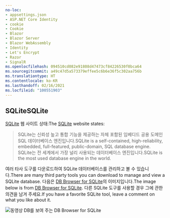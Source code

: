 ```yaml
---
no-loc:
- appsettings.json
- ASP.NET Core Identity
- cookie
- Cookie
- Blazor
- Blazor Server
- Blazor WebAssembly
- Identity
- Let's Encrypt
- Razor
- SignalR
ms.openlocfilehash: 094510cd082e91808d47473cf84226530f0bca64
ms.sourcegitcommit: a49c47d5a573379effee5c6b6e36f5c302aa756b
ms.translationtype: HT
ms.contentlocale: ko-KR
ms.lasthandoff: 02/16/2021
ms.locfileid: "100551903"
---
```

## <a name="sqlite"></a><span data-ttu-id="69805-101">SQLite</span><span class="sxs-lookup"><span data-stu-id="69805-101">SQLite</span></span>

<span data-ttu-id="69805-102">[SQLite](https://www.sqlite.org/) 웹 사이트 상태:</span><span class="sxs-lookup"><span data-stu-id="69805-102">The [SQLite](https://www.sqlite.org/) website states:</span></span>

> <span data-ttu-id="69805-103">SQLite는 신뢰성 높고 통합 기능을 제공하는 자체 포함된 임베디드 공용 도메인 SQL 데이터베이스 엔진입니다.</span><span class="sxs-lookup"><span data-stu-id="69805-103">SQLite is a self-contained, high-reliability, embedded, full-featured, public-domain, SQL database engine.</span></span> <span data-ttu-id="69805-104">SQLite는 전 세계에서 가장 널리 사용되는 데이터베이스 엔진입니다.</span><span class="sxs-lookup"><span data-stu-id="69805-104">SQLite is the most used database engine in the world.</span></span>

<span data-ttu-id="69805-105">여러 타사 도구를 다운로드하여 SQLite 데이터베이스를 관리하고 볼 수 있습니다.</span><span class="sxs-lookup"><span data-stu-id="69805-105">There are many third party tools you can download to manage and view a SQLite database.</span></span> <span data-ttu-id="69805-106">다음은 [DB Browser for SQLite](https://sqlitebrowser.org/)의 이미지입니다.</span><span class="sxs-lookup"><span data-stu-id="69805-106">The image below is from [DB Browser for SQLite](https://sqlitebrowser.org/).</span></span> <span data-ttu-id="69805-107">다른 SQLite 도구를 사용할 경우 그에 관한 의견을 남겨 주세요.</span><span class="sxs-lookup"><span data-stu-id="69805-107">If you have a favorite SQLite tool, leave a comment on what you like about it.</span></span>

![동영상 DB를 보여 주는 DB Browser for SQLite](~/tutorials/first-mvc-app-xplat/working-with-sql/_static/dbb.png)
